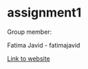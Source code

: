 # assignment1

Group member:

Fatima Javid - fatimajavid

[Link to website](https://https://github.com/Fatimajavid/assignment1-zoo)
